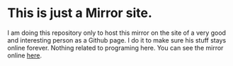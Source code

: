 # This is just a Mirror site.

I am doing this repository only to host this mirror on the site of a very good and interesting person as a Github page. 
I do it to make sure his stuff stays online forever. Nothing related to programing here. You can see the mirror online
[here](https://gonaumov.github.io/the-engineer-himself-mirror/).